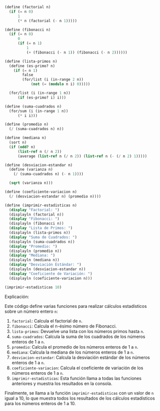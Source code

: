 ```scheme
(define (factorial n)
  (if (= n 0)
      1
      (* n (factorial (- n 1)))))

(define (fibonacci n)
  (if (= n 0)
      0
      (if (= n 1)
          1
          (+ (fibonacci (- n 1)) (fibonacci (- n 2))))))

(define (lista-primos n)
  (define (es-primo? n)
    (if (= n 1)
        false
        (for/list (i (in-range 2 n))
            (not (= (modulo n i) 0)))))

  (for/list (i (in-range 1 n))
      (if (es-primo? i) i)))

(define (suma-cuadrados n)
  (for/sum (i (in-range 1 n))
      (* i i)))

(define (promedio n)
  (/ (suma-cuadrados n) n))

(define (mediana n)
  (sort n)
  (if (odd? n)
      (list-ref n (/ n 2))
      (average (list-ref n (/ n 2)) (list-ref n (- (/ n 2) 1)))))

(define (desviacion-estandar n)
  (define (varianza n)
    (/ (suma-cuadrados n) (- n 1))))

  (sqrt (varianza n)))

(define (coeficiente-variacion n)
  (/ (desviacion-estandar n) (promedio n))))

(define (imprimir-estadisticas n)
  (display "Factorial: ")
  (displayln (factorial n))
  (display "Fibonacci: ")
  (displayln (fibonacci n))
  (display "Lista de Primos: ")
  (displayln (lista-primos n))
  (display "Suma de Cuadrados: ")
  (displayln (suma-cuadrados n))
  (display "Promedio: ")
  (displayln (promedio n))
  (display "Mediana: ")
  (displayln (mediana n))
  (display "Desviación Estándar: ")
  (displayln (desviacion-estandar n))
  (display "Coeficiente de Variación: ")
  (displayln (coeficiente-variacion n)))

(imprimir-estadisticas 10)

```

Explicación:

Este código define varias funciones para realizar cálculos estadísticos sobre un número entero `n`:

1. `factorial`: Calcula el factorial de `n`.
2. `fibonacci`: Calcula el n-ésimo número de Fibonacci.
3. `lista-primos`: Devuelve una lista con los números primos hasta `n`.
4. `suma-cuadrados`: Calcula la suma de los cuadrados de los números enteros de 1 a `n`.
5. `promedio`: Calcula el promedio de los números enteros de 1 a `n`.
6. `mediana`: Calcula la mediana de los números enteros de 1 a `n`.
7. `desviacion-estandar`: Calcula la desviación estándar de los números enteros de 1 a `n`.
8. `coeficiente-variacion`: Calcula el coeficiente de variación de los números enteros de 1 a `n`.
9. `imprimir-estadisticas`: Esta función llama a todas las funciones anteriores y muestra los resultados en la consola.

Finalmente, se llama a la función `imprimir-estadisticas` con un valor de `n` igual a 10, lo que muestra todos los resultados de los cálculos estadísticos para los números enteros de 1 a 10.